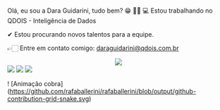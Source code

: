Olá, eu sou a Dara Guidarini, tudo bem? 😁
👩🏻 💻 Estou trabalhando no QDOIS - Inteligência de Dados

✔ Estou procurando novos talentos para a equipe.

👉🏻 Entre em contato comigo: daraguidarini@qdois.com.br

<div align="center">
  <a href="https://github.com/daraguidarini">
 <img altura="180em" src="https://github-readme-stats.vercel.app/api?username=daraguidarini&show_icons=true&theme=dracula&include_all_commits=true&count_private=true"/>
</div>
  
<div> 
  <a href="https://instagram.com/daraguidarini" target="_blank"><img src="https://img.shields.io/badge/-Instagram-%23E4405F?style=for-the-badge&logo=instagram&logoColor=white" target="_blank"></a>
  <a href = "mailto:guidarini96@gmail.com"><img src="https://img.shields.io/badge/-Gmail-%23333?style=for-the-badge&logo=gmail&logoColor=white" target="_blank"></a>
  <a href="https://www.linkedin.com/in/daraguidarini/" target="_blank"><img src="https://img.shields.io/badge/-LinkedIn-%230077B5?style=for-the-badge&logo=linkedin&logoColor=white" target="_blank"></a> 
 
 ! [Animação cobra] (https://github.com/rafaballerini/rafaballerini/blob/output/github-contribution-grid-snake.svg)
</div>
